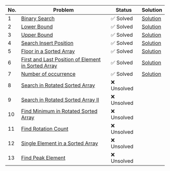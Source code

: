 | No. | Problem | Status | Solution |
|-----|---------|--------|-----------|
| 1 | [Binary Search](https://leetcode.com/problems/binary-search/) | ✅ Solved | [Solution](https://leetcode.com/problems/binary-search/solutions/6776802/binary-search-on-sorted-array-safe-midpo-c8o5/) |
| 2 | [Lower Bound](https://www.geeksforgeeks.org/problems/implement-lower-bound/1) | ✅ Solved | [Solution](/BinarySearch/sol/2.md) |
| 3 | [Upper Bound](https://www.geeksforgeeks.org/problems/implement-upper-bound/1) | ✅ Solved | [Solution](/BinarySearch/sol/3.md) |
| 4 | [Search Insert Position](https://leetcode.com/problems/search-insert-position/description/) | ✅ Solved | [Solution](https://leetcode.com/problems/search-insert-position/solutions/6782358/leetcode-35-search-insert-position-binar-kwrw/) |
| 5 | [Floor in a Sorted Array](https://www.geeksforgeeks.org/problems/floor-in-a-sorted-array-1587115620/1) |✅ Solved |  [Solution](/BinarySearch/sol/5.md) |
| 6 | [First and Last Position of Element in Sorted Array](https://leetcode.com/problems/find-first-and-last-position-of-element-in-sorted-array/description/) | ✅ Solved | [Solution](https://leetcode.com/problems/find-first-and-last-position-of-element-in-sorted-array/solutions/6782595/binary-search-twice-first-target-then-ta-i8yb/) |
| 7 | [Number of occurrence](https://www.geeksforgeeks.org/problems/number-of-occurrence2259/1) | ✅ Solved | [Solution](/BinarySearch/sol/7.md) |
| 8 | [Search in Rotated Sorted Array](https://leetcode.com/problems/search-in-rotated-sorted-array/description/) | ❌ Unsolved | |
| 9 | [Search in Rotated Sorted Array II](https://leetcode.com/problems/search-in-rotated-sorted-array-ii/description/) | ❌ Unsolved | |
| 10 | [Find Minimum in Rotated Sorted Array](https://leetcode.com/problems/find-minimum-in-rotated-sorted-array/description/) | ❌ Unsolved | |
| 11 | [Find Rotation Count](https://www.geeksforgeeks.org/problems/rotation4723/1) | ❌ Unsolved | |
| 12 | [Single Element in a Sorted Array](https://leetcode.com/problems/single-element-in-a-sorted-array/description/) | ❌ Unsolved | |
| 13 | [Find Peak Element](https://leetcode.com/problems/find-peak-element/description/) | ❌ Unsolved | |
